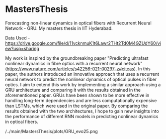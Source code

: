 # MastersThesis
Forecasting non-linear dynamics in optical fibers with Recurrent Neural Network - GRU. My masters thesis in IIT Hyderabad.

Data Used - https://drive.google.com/file/d/11vcknmuK1t6Lawr2THt2Td0M4GZUdY60/view?usp=sharing

My work is inspired by the groundbreaking paper "Predicting ultrafast nonlinear dynamics in fibre optics with a recurrent neural network" (https://www.nature.com/articles/s42256-021-00297-z#citeas).
In this paper, the authors introduced an innovative approach that uses a recurrent neural network to predict the nonlinear dynamics of optical pulses in fiber optics. I aim to extend this work by implementing a similar approach using a GRU architecture and comparing it with the results obtained in the aforementioned paper. GRUs have been shown to be more effective in handling long-term dependencies and are less computationally expensive than LSTMs, which were used in the original paper. By comparing the results obtained with the two architectures, I hope to gain new insights into the performance of different RNN models in predicting nonlinear dynamics in optical fibers.

/../main/MastersThesis/plots/GRU_evo25.png
